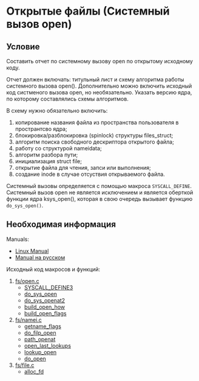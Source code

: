 # Открытые файлы (Системный вызов open)

## Условие

Составить отчет по системному вызову open по открытому исходному коду.

Отчет должен включать: титульный лист и схему алгоритма работы системного вызова open(). Дополнительно можно включить исходный код систменого вызова open, но необязательно. Указать версию ядра, по которому составлялись схемы алгоритмов. 

В схему нужно обязательно включить:
1. копирование названия файла из пространства пользователя в пространтсво ядра;
2. блокировка/разблокировка (spinlock) структуры files_struct;
3. алгоритм поиска свободного дескриптора открытого файла;
4. работу со структурой nameidata;
5. алгоритм разбора пути;
6. инициализация struct file;
7. открытие файла для чтения, запси или выполнения;
8. создание inode в случае отсуствия открываемого файла.

Системный вызовы определяется с помощью макроса `SYSCALL_DEFINE`.
Системный вызов open не является исключением и является оберткой функции ядра ksys_open(), которая в свою очередь вызывает функцию `do_sys_open()`.

## Необходимая информация

Manuals:
- [Linux Manual](https://man7.org/linux/man-pages/man2/open.2.html)
- [Manual на русском](https://www.opennet.me/man.shtml?topic=open&category=2&russian=0)

Исходный код макросов и функций:
1. [fs/open.c](https://elixir.bootlin.com/linux/latest/source/fs/open.c)
    - [SYSCALL_DEFINE3](https://elixir.bootlin.com/linux/latest/source/fs/open.c#L1376)
    - [do_sys_open](https://elixir.bootlin.com/linux/latest/source/fs/open.c#L1369)
    - [do_sys_openat2](https://elixir.bootlin.com/linux/latest/source/fs/open.c#L1340)
    - [build_open_how](https://elixir.bootlin.com/linux/latest/source/fs/open.c#L1140)
    - [build_open_flags](https://elixir.bootlin.com/linux/latest/source/fs/open.c#L1156) 
2. [fs/namei.c](https://elixir.bootlin.com/linux/latest/source/fs/namei.c)
    - [getname_flags](https://elixir.bootlin.com/linux/latest/source/fs/namei.c#L130)
    - [do_filp_open](https://elixir.bootlin.com/linux/latest/source/fs/namei.c#L3734)
    - [path_openat](https://elixir.bootlin.com/linux/latest/source/fs/namei.c#L3695)
    - [open_last_lookups](https://elixir.bootlin.com/linux/latest/source/fs/namei.c#L3695)
    - [lookup_open](https://elixir.bootlin.com/linux/latest/source/fs/namei.c#L3321)
    - [do_open](https://elixir.bootlin.com/linux/latest/source/fs/namei.c#L3516)
3. [fs/file.c](https://elixir.bootlin.com/linux/latest/source/fs/file.c)
    - [alloc_fd](https://elixir.bootlin.com/linux/latest/source/fs/file.c#L499)


